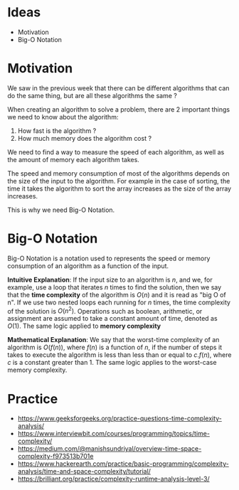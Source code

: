 # Ideas
* Motivation
* Big-O Notation

# Motivation

  We saw in the previous week that there can be different algorithms that can do the same thing, but are all these algorithms the same ?

  When creating an algorithm to solve a problem, there are 2 important things we need to know about the algorithm:

  1. How fast is the algorithm ?
  2. How much memory does the algorithm cost ?

  We need to find a way to measure the speed of each algorithm, as well as the amount of memory each algorithm takes.

  The speed and memory consumption of most of the algorithms depends on the size of the input to the algorithm. For example in the case of sorting, the time it takes the algorithm to sort the array increases as the size of the array increases.

  This is why we need Big-O Notation.

# Big-O Notation

  Big-O Notation is a notation used to represents the speed or memory consumption of an algorithm as a function of the input.

  **Intuitive Explanation**: If the input size to an algorithm is $n$, and we, for example, use a loop that iterates $n$ times to find the solution, then we say that the **time complexity** of the algorithm is $O(n)$ and it is read as "big O of n". If we use two nested loops each running for $n$ times, the time complexity of the solution is $O(n^2)$. Operations such as boolean, arithmetic, or assignment are assumed to take a constant amount of time, denoted as $O(1)$. The same logic applied to **memory complexity**


  **Mathematical Explanation**: We say that the worst-time complexity of an algorithm is $O(f(n))$, where $f(n)$ is a function of $n$, if the number of steps it takes to execute the algorithm is less than less than or equal to $c .f(n)$, where $c$ is a constant greater than 1. The same logic applies to the worst-case memory complexity.


# Practice
* https://www.geeksforgeeks.org/practice-questions-time-complexity-analysis/
* https://www.interviewbit.com/courses/programming/topics/time-complexity/
* https://medium.com/@manishsundriyal/overview-time-space-complexity-f973513b701e
* https://www.hackerearth.com/practice/basic-programming/complexity-analysis/time-and-space-complexity/tutorial/
* https://brilliant.org/practice/complexity-runtime-analysis-level-3/
